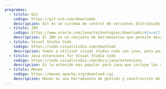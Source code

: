 ```yaml
---
programas:
  - titulo: Git
    codigo: https://git-scm.com/downloads
    descripcion: Git es un sistema de control de versiones distribuido que permite gestionar y controlar los cambios en el código fuente de un proyecto. Facilita la colaboración entre desarrolladores y el seguimiento histórico de las modificaciones realizadas.
  - titulo: JDK
    codigo: https://www.oracle.com/java/technologies/downloads/#java21
    descripcion: El JDK es un conjunto de herramientas que permite desarrollar y ejecutar aplicaciones en Java. Incluye el compilador de Java, el entorno de ejecución (JRE) y otras utilidades necesarias para el desarrollo en este lenguaje.
  - titulo: Visual Studio Code
    codigo: https://code.visualstudio.com/download
    descripcion: Vamos a utilizar visual studio code con java, pero para tener un entrono con ayudas de sintaxis y otras herramientas vas a necesitar tambien agregar la extensión Java extensions for Visual Studio Code
  - titulo: Java extensions for Visual Studio Code
    codigo: https://code.visualstudio.com/docs/java/extensions
    descripcion: Es la extesión mas popular para java que incluye las siguiente utilidades - Language Support for Java, Debugger for Java, Test Runner for Java, Maven for Java,Visual Studio IntelliCode
  - titulo: Maven
    codigo: https://maven.apache.org/download.cgi
    descripcion: Maven es una herramienta de gestión y construcción de proyectos Java. Automatiza tareas como la compilación del código, la gestión de dependencias y la generación de paquetes ejecutables, facilitando la organización y mantenimiento de proyectos complejos.
---
```

